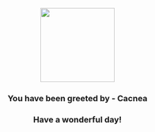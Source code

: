 <p align="center">
    <img src="https://raw.githubusercontent.com/PokeAPI/sprites/master/sprites/pokemon/331.png" width="150" height="150">
</p>
<h3 align="center">You have been greeted by - <b>Cacnea</b></h3>
<h3 align="center">Have a wonderful day!</h3>
